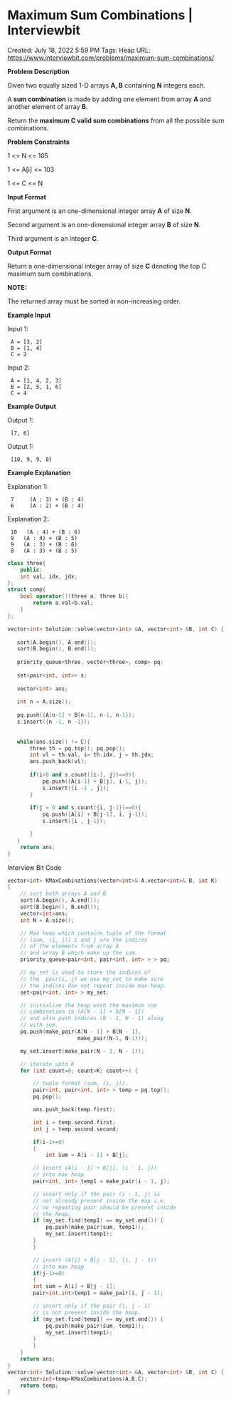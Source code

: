 # Maximum Sum Combinations | Interviewbit

Created: July 18, 2022 5:59 PM
Tags: Heap
URL: https://www.interviewbit.com/problems/maximum-sum-combinations/

**Problem Description**

Given two equally sized 1-D arrays **A, B** containing **N** integers each.

A **sum combination** is made by adding one element from array **A** and another element of array **B**.

Return the **maximum C valid sum combinations** from all the possible sum combinations.

**Problem Constraints**

1 <= N <= 105

1 <= A[i] <= 103

1 <= C <= N

**Input Format**

First argument is an one-dimensional integer array **A** of size **N**.

Second argument is an one-dimensional integer array **B** of size **N**.

Third argument is an integer **C**.

**Output Format**

Return a one-dimensional integer array of size **C** denoting the top C maximum sum combinations.

**NOTE:**

The returned array must be sorted in non-increasing order.

**Example Input**

Input 1:

```
 A = [3, 2]
 B = [1, 4]
 C = 2

```

Input 2:

```
 A = [1, 4, 2, 3]
 B = [2, 5, 1, 6]
 C = 4

```

**Example Output**

Output 1:

```
 [7, 6]

```

Output 1:

```
 [10, 9, 9, 8]

```

**Example Explanation**

Explanation 1:

```
 7     (A : 3) + (B : 4)
 6     (A : 2) + (B : 4)

```

Explanation 2:

```
 10   (A : 4) + (B : 6)
 9   (A : 4) + (B : 5)
 9   (A : 3) + (B : 6)
 8   (A : 3) + (B : 5)

```

```cpp
class three{
    public:
    int val, idx, jdx;
};
struct comp{
    bool operator()(three a, three b){
        return a.val<b.val;
    }
};

vector<int> Solution::solve(vector<int> &A, vector<int> &B, int C) {
    
   sort(A.begin(), A.end());
   sort(B.begin(), B.end());
   
   priority_queue<three, vector<three>, comp> pq;
   
   set<pair<int, int>> s;
   
   vector<int> ans;
   
   int n = A.size();
   
   pq.push({A[n-1] + B[n-1], n-1, n-1});
   s.insert({n -1, n -1});
   
   
   while(ans.size() != C){
       three th = pq.top(); pq.pop();
       int vl = th.val, i= th.idx, j = th.jdx;
       ans.push_back(vl);
       
       if(i>0 and s.count({i-1, j})==0){
           pq.push({A[i-1] + B[j], i-1, j});
           s.insert({i -1 , j});
       }
       
       if(j > 0 and s.count({i, j-1})==0){
           pq.push({A[i] + B[j-1], i, j-1});
           s.insert({i , j-1});

       }
   }
    return ans;
}
```

Interview Bit Code

```cpp
vector<int> KMaxCombinations(vector<int>& A,vector<int>& B, int K)
{
    // sort both arrays A and B
    sort(A.begin(), A.end());
    sort(B.begin(), B.end());
    vector<int>ans;
    int N = A.size();

    // Max heap which contains tuple of the format
    // (sum, (i, j)) i and j are the indices
    // of the elements from array A
    // and array B which make up the sum.
    priority_queue<pair<int, pair<int, int> > > pq;

    // my_set is used to store the indices of
    // the  pair(i, j) we use my_set to make sure
    // the indices doe not repeat inside max heap.
    set<pair<int, int> > my_set;

    // initialize the heap with the maximum sum
    // combination ie (A[N - 1] + B[N - 1])
    // and also push indices (N - 1, N - 1) along
    // with sum.
    pq.push(make_pair(A[N - 1] + B[N - 1],
                      make_pair(N-1, N-1)));

    my_set.insert(make_pair(N - 1, N - 1));

    // iterate upto K
    for (int count=0; count<K; count++) {

        // tuple format (sum, (i, j)).
        pair<int, pair<int, int> > temp = pq.top();
        pq.pop();

        ans.push_back(temp.first);

        int i = temp.second.first;
        int j = temp.second.second;

        if(i-1>=0)
        {
            int sum = A[i - 1] + B[j];

        // insert (A[i - 1] + B[j], (i - 1, j))
        // into max heap.
        pair<int, int> temp1 = make_pair(i - 1, j);

        // insert only if the pair (i - 1, j) is
        // not already present inside the map i.e.
        // no repeating pair should be present inside
        // the heap.
        if (my_set.find(temp1) == my_set.end()) {
            pq.push(make_pair(sum, temp1));
            my_set.insert(temp1);
        }
        }

        // insert (A[i] + B[j - 1], (i, j - 1))
        // into max heap
        if(j-1>=0)
        {
        int sum = A[i] + B[j - 1];
        pair<int,int>temp1 = make_pair(i, j - 1);

        // insert only if the pair (i, j - 1)
        // is not present inside the heap.
        if (my_set.find(temp1) == my_set.end()) {
            pq.push(make_pair(sum, temp1));
            my_set.insert(temp1);
        }
        }
    }
    return ans;
}
vector<int> Solution::solve(vector<int> &A, vector<int> &B, int C) {
    vector<int>temp=KMaxCombinations(A,B,C);
    return temp;
}
```